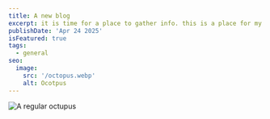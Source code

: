```yaml
---
title: A new blog
excerpt: it is time for a place to gather info. this is a place for my thoughts and remarks, feel free to consume at your own risk.
publishDate: 'Apr 24 2025'
isFeatured: true
tags:
  - general
seo:
  image:
    src: '/octopus.webp'
    alt: Ocotpus
---
```


![A regular octupus](/octopus.webp)
